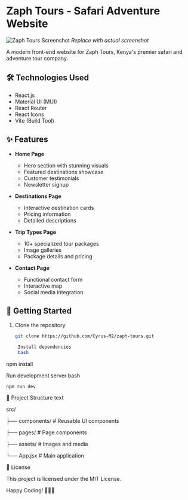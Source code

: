# Zaph Tours - Safari Adventure Website

![Zaph Tours Screenshot](./screenshot.jpg) *Replace with actual screenshot*

A modern front-end website for Zaph Tours, Kenya's premier safari and adventure tour company.

## 🛠️ Technologies Used
- React.js
- Material UI (MUI)
- React Router
- React Icons
- Vite (Build Tool)

## ✨ Features
- **Home Page**
  - Hero section with stunning visuals
  - Featured destinations showcase
  - Customer testimonials
  - Newsletter signup

- **Destinations Page**
  - Interactive destination cards
  - Pricing information
  - Detailed descriptions

- **Trip Types Page**
  - 10+ specialized tour packages
  - Image galleries
  - Package details and pricing

- **Contact Page**
  - Functional contact form
  - Interactive map
  - Social media integration

## 🚀 Getting Started
1. Clone the repository
   ```bash
   git clone https://github.com/Cyrus-M2/zaph-tours.git

    Install dependencies
    bash

npm install

Run development server
bash

    npm run dev

📂 Project Structure
text

src/

├── components/  # Reusable UI components

├── pages/       # Page components

├── assets/      # Images and media

└── App.jsx      # Main application

📝 License

This project is licensed under the MIT License.

Happy Coding! 🦒🐘🦁
